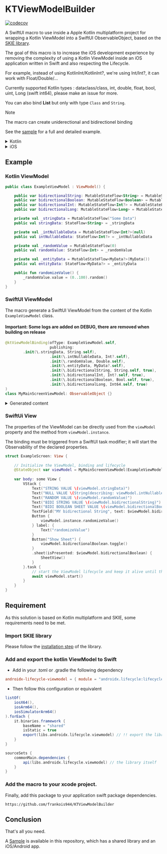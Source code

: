 # KTViewModelBuilder

[![codecov](https://codecov.io/github/frankois944/KTViewModelBuilder/branch/main/graph/badge.svg?token=X25DPW3QJL)](https://codecov.io/github/frankois944/KTViewModelBuilder)

A SwiftUI macro to use inside a Apple Kotlin multiplatform project for wrapping a Kotlin ViewModel into a SwiftUI ObservableObject, based on the [SKIE library](https://skie.touchlab.co/).

The goal of this macro is to increase the iOS development experience by removing the complexity of using a Kotlin ViewModel inside an iOS application written in Swift and also respecting the Lifecycle.

For example, instead of using KotlinInt/KotlinInt?, we're using Int/Int?, it can work with Float/Double/...

Currently supported Kotlin types : dataclass/class, int, double, float, bool, uint, Long (swift int64), please make an issue for more.

You can also bind **List** but only with type `Class` and `String`.

> [!NOTE]  
> The macro can create uniderectional and bidirectionel binding

See the [sample](https://github.com/frankois944/KTViewModelBuilder/tree/main/Sample) for a full and detailed example.


<details>
<summary>Kotlin</summary>
https://github.com/frankois944/KTViewModelBuilder/blob/983bedf1cec93dc96ffe3d688bdcd1c649540a8e/Sample/shared/src/commonMain/kotlin/com/example/ktviewmodelbuilder/ExampleViewModel.kt#L18-L43
</details>

<details>
<summary>iOS</summary>
https://github.com/frankois944/KTViewModelBuilder/blob/983bedf1cec93dc96ffe3d688bdcd1c649540a8e/Sample/iosApp/iosApp/ExampleScreen.swift#L13-L29
</details>

## Example

### Kotlin ViewModel

```kotlin
public class ExampleViewModel : ViewModel() {

    public var bidirectionalString: MutableStateFlow<String> = MutableStateFlow<String>("SOME INPUT")
    public var bidirectionalBoolean: MutableStateFlow<Boolean> = MutableStateFlow<Boolean>(false)
    public var bidirectionalInt: MutableStateFlow<Int?> = MutableStateFlow<Int?>(42)
    public var bidirectionalLong: MutableStateFlow<Long> = MutableStateFlow<Long>(424242L)

    private val _stringData = MutableStateFlow("Some Data")
    public val stringData: StateFlow<String> = _stringData

    private val _intNullableData = MutableStateFlow<Int?>(null)
    public val intNullableData: StateFlow<Int?> = _intNullableData

    private val _randomValue = MutableStateFlow(0)
    public val randomValue: StateFlow<Int> = _randomValue

    private val _entityData = MutableStateFlow<MyData?>(MyData())
    public val entityData: StateFlow<MyData?> = _entityData

    public fun randomizeValue() {
        _randomValue.value = (0..100).random()
    }
}
```

### SwiftUI ViewModel

The macro generate a SwiftUI ViewModel from the content of the Kotlin `ExampleViewModel` class.

#### Important: Some logs are added on DEBUG, there are removed when building on release 

```swift
@ktViewModelBinding(ofType: ExampleViewModel.self,
                    publishing:
        .init(\.stringData, String.self),
                    .init(\.intNullableData, Int?.self),
                    .init(\.randomValue, Double.self),
                    .init(\.entityData, MyData?.self),
                    .init(\.bidirectionalString, String.self, true),
                    .init(\.bidirectionalInt, Int?.self, true),
                    .init(\.bidirectionalBoolean, Bool.self, true),
                    .init(\.bidirectionalLong, Int64.self, true)
)
class MyMainScreenViewModel: ObservableObject {}
```
<details>
<summary>Generated content</summary>

### Important: The debug logs are removed when building on release 

```swift
class MyMainScreenViewModel : ObservableObject {
    private let viewModelStore = ViewModelStore()

    @Published private(set) var stringData: String

    @Published private(set) var intNullableData: Int?

    @Published private(set) var randomValue: Double

    @Published private(set) var entityData: MyData?

    @Published var bidirectionalString: String {
            didSet {
                instance.bidirectionalString.value = bidirectionalString
            }
        }

    @Published var bidirectionalInt: Int? {
            didSet {
                instance.bidirectionalInt.value = bidirectionalInt != nil ? KotlinInt(integerLiteral: bidirectionalInt!) : nil
            }
        }

    @Published var bidirectionalBoolean: Bool {
            didSet {
                instance.bidirectionalBoolean.value = KotlinBoolean(bool:  bidirectionalBoolean)
            }
        }

    @Published var bidirectionalLong: Int64 {
            didSet {
                instance.bidirectionalLong.value = KotlinLong(value: bidirectionalLong)
            }
        }

    init(_ viewModel: ExampleViewModel) {
        self.viewModelStore.put(key: "ExampleViewModelKey", viewModel: viewModel)
        self.stringData = viewModel.stringData.value
        print("INIT stringData : " + String(describing: viewModel.stringData.value))
        self.intNullableData = viewModel.intNullableData.value?.intValue
        print("INIT intNullableData : " + String(describing: viewModel.intNullableData.value))
        self.randomValue = viewModel.randomValue.value.doubleValue
        print("INIT randomValue : " + String(describing: viewModel.randomValue.value))
        self.entityData = viewModel.entityData.value
        print("INIT entityData : " + String(describing: viewModel.entityData.value))
        self.bidirectionalString = viewModel.bidirectionalString.value
        print("INIT bidirectionalString : " + String(describing: viewModel.bidirectionalString.value))
        self.bidirectionalInt = viewModel.bidirectionalInt.value?.intValue
        print("INIT bidirectionalInt : " + String(describing: viewModel.bidirectionalInt.value))
        self.bidirectionalBoolean = viewModel.bidirectionalBoolean.value.boolValue
        print("INIT bidirectionalBoolean : " + String(describing: viewModel.bidirectionalBoolean.value))
        self.bidirectionalLong = viewModel.bidirectionalLong.value.int64Value
        print("INIT bidirectionalLong : " + String(describing: viewModel.bidirectionalLong.value))
    }

    var instance: ExampleViewModel {
        self.viewModelStore.get(key: "ExampleViewModelKey") as! ExampleViewModel
    }

    func start() async {
        await withTaskGroup(of: (Void).self) {
            $0.addTask { @MainActor [weak self] in
                for await value in self!.instance.stringData where self != nil {
                    if value != self?.stringData {
                        #if DEBUG
                        print("UPDATING TO VIEW stringData : " + String(describing: value))
                        #endif
                        self?.stringData = value
                    }
                }
            }
            $0.addTask { @MainActor [weak self] in
                for await value in self!.instance.intNullableData where self != nil {
                    if value?.intValue != self?.intNullableData {
                        #if DEBUG
                        print("UPDATING TO VIEW intNullableData : " + String(describing: value))
                        #endif
                        self?.intNullableData = value?.intValue
                    }
                }
            }
            $0.addTask { @MainActor [weak self] in
                for await value in self!.instance.randomValue where self != nil {
                    if value.doubleValue != self?.randomValue {
                        #if DEBUG
                        print("UPDATING TO VIEW randomValue : " + String(describing: value))
                        #endif
                        self?.randomValue = value.doubleValue
                    }
                }
            }
            $0.addTask { @MainActor [weak self] in
                for await value in self!.instance.entityData where self != nil {
                    if value != self?.entityData {
                        #if DEBUG
                        print("UPDATING TO VIEW entityData : " + String(describing: value))
                        #endif
                        self?.entityData = value
                    }
                }
            }
            $0.addTask { @MainActor [weak self] in
                for await value in self!.instance.bidirectionalString where self != nil {
                    if value != self?.bidirectionalString {
                        #if DEBUG
                        print("UPDATING TO VIEW bidirectionalString : " + String(describing: value))
                        #endif
                        self?.bidirectionalString = value
                    }
                }
            }
            $0.addTask { @MainActor [weak self] in
                for await value in self!.instance.bidirectionalInt where self != nil {
                    if value?.intValue != self?.bidirectionalInt {
                        #if DEBUG
                        print("UPDATING TO VIEW bidirectionalInt : " + String(describing: value))
                        #endif
                        self?.bidirectionalInt = value?.intValue
                    }
                }
            }
            $0.addTask { @MainActor [weak self] in
                for await value in self!.instance.bidirectionalBoolean where self != nil {
                    if value.boolValue != self?.bidirectionalBoolean {
                        #if DEBUG
                        print("UPDATING TO VIEW bidirectionalBoolean : " + String(describing: value))
                        #endif
                        self?.bidirectionalBoolean = value.boolValue
                    }
                }
            }
            $0.addTask { @MainActor [weak self] in
                for await value in self!.instance.bidirectionalLong where self != nil {
                    if value.int64Value != self?.bidirectionalLong {
                        #if DEBUG
                        print("UPDATING TO VIEW bidirectionalLong : " + String(describing: value))
                        #endif
                        self?.bidirectionalLong = value.int64Value
                    }
                }
            }
        }
    }

    deinit {
        self.viewModelStore.clear()
    }
}
```
</details>

### SwiftUi View

The properties of the ViewModel can be directly used from the `viewModel` property and the method from `viewModel.instance`.

The binding must be triggered from a SwiftUI task modifier; it will start the Observability of the declared properties.

```swift
struct ExampleScreen: View {
    
    // Initialize the ViewModel, binding and lifecycle
    @StateObject var viewModel = MyMainScreenViewModel(ExampleViewModel())
    
    var body: some View {
        VStack {
            Text("STRING VALUE \(viewModel.stringData)")
            Text("NULL VALUE \(String(describing: viewModel.intNullableData))")
            Text("RANDOM VALUE \(viewModel.randomValue)")
            Text("BIDI STRING VALUE \(viewModel.bidirectionalString)")
            Text("BIDI BOOLEAN SHEET VALUE \(viewModel.bidirectionalBoolean)") // see app logs for update
            TextField("MY bidirectional String", text: $viewModel.bidirectionalString) // see app logs for update
            Button {
                viewModel.instance.randomizeValue()
            } label: {
                Text("randomizeValue")
            }
            Button("Show Sheet") {
                viewModel.bidirectionalBoolean.toggle()
            }
            .sheet(isPresented: $viewModel.bidirectionalBoolean) {
                SheetView()
            }
        }.task {
            // start the ViewModel lifecycle and keep it alive until the view disappear
            await viewModel.start()
        }
    }
}
```

## Requirement

As this solution is based on Kotlin multiplatform and SKIE, some requirements need to be met.

### Import SKIE library

Please follow the [installation step](https://skie.touchlab.co/intro#installation) of the library.

### Add and export the kotlin ViewModel to Swift

- Add in your .toml or .gradle the following dependency

```toml
androidx-lifecycle-viewmodel = { module = "androidx.lifecycle:lifecycle-viewmodel", version.ref = "androidx_lifecycle_version" }
```

- Then follow this configuration or equivalent

```gradle
listOf(
    iosX64(),
    iosArm64(),
    iosSimulatorArm64()
).forEach {
    it.binaries.framework {
        baseName = "shared"
        isStatic = true
        export(libs.androidx.lifecycle.viewmodel) // !! export the library for the iOS target, so it can be accessible from swift code !!
    }
}

sourceSets {
    commonMain.dependencies {
        api(libs.androidx.lifecycle.viewmodel) // the library itself
    }
}
```

### Add the macro to your xcode project.

Finally, add this package to your application swift package dependencies.

```
https://github.com/frankois944/KTViewModelBuilder
```

## Conclusion

That's all you need.

A [Sample](https://github.com/frankois944/KTViewModelBuilder/tree/main/Sample) is available in this repository, which has a shared library and an iOS/Android app.
